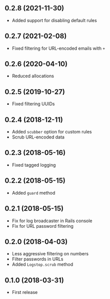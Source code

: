 ## 0.2.8 (2021-11-30)

- Added support for disabling default rules

## 0.2.7 (2021-02-08)

- Fixed filtering for URL-encoded emails with `+`

## 0.2.6 (2020-04-10)

- Reduced allocations

## 0.2.5 (2019-10-27)

- Fixed filtering UUIDs

## 0.2.4 (2018-12-11)

- Added `scubber` option for custom rules
- Scrub URL-encoded data

## 0.2.3 (2018-05-16)

- Fixed tagged logging

## 0.2.2 (2018-05-15)

- Added `guard` method

## 0.2.1 (2018-05-15)

- Fix for log broadcaster in Rails console
- Fix for URL password filtering

## 0.2.0 (2018-04-03)

- Less aggressive filtering on numbers
- Filter passwords in URLs
- Added `Logstop.scrub` method

## 0.1.0 (2018-03-31)

- First release
